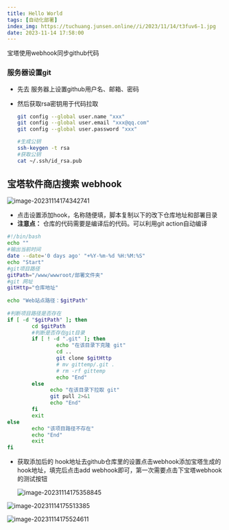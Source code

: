 ```yaml
---
title: Hello World
tags: [自动化部署]
index_img: https://tuchuang.junsen.online//i/2023/11/14/t3fuv6-1.jpg
date: 2023-11-14 17:58:00
---
```


宝塔使用webhook同步github代码



### 服务器设置git

- 先去 服务器上设置github用户名、邮箱、密码

- 然后获取rsa密钥用于代码拉取

  ```bash
  git config --global user.name "xxx"
  git config --global user.email "xxx@qq.com"
  git config --global user.password "xxx"
  
  #生成公钥
  ssh-keygen -t rsa
  #获取公钥
  cat ~/.ssh/id_rsa.pub
  ```

  

## 宝塔软件商店搜索 webhook

![image-20231114174342741](https://tuchuang.junsen.online//i/2023/11/14/stzy0l-1.png)

- 点击设置添加hook，名称随便填，脚本复制以下的改下仓库地址和部署目录
- **注意点：** 仓库的代码需要是编译后的代码。可以利用git action自动编译

```bash
#!/bin/bash
echo ""
#输出当前时间
date --date='0 days ago' "+%Y-%m-%d %H:%M:%S"
echo "Start"
#git项目路径
gitPath="/www/wwwroot/部署文件夹"
#git 网址
gitHttp="仓库地址"
 
echo "Web站点路径：$gitPath"
 
#判断项目路径是否存在
if [ -d "$gitPath" ]; then
        cd $gitPath
        #判断是否存在git目录
        if [ ! -d ".git" ]; then
                echo "在该目录下克隆 git"
                cd ..
                git clone $gitHttp 
                # mv gittemp/.git .
                # rm -rf gittemp 
                echo "End"
        else  
              echo "在该目录下拉取 git"
              git pull 2>&1
              echo "End"
        fi
        exit
else
        echo "该项目路径不存在"
        echo "End"
        exit
fi
```

- 获取添加后的 hook地址去github仓库里的设置点击webhook添加宝塔生成的hook地址，填完后点击add webhook即可，第一次需要点击下宝塔webhook的测试按钮

  ![image-20231114175358845](https://tuchuang.junsen.online//i/2023/11/14/t01js2-1.png)

![image-20231114175513385](https://tuchuang.junsen.online//i/2023/11/14/t0yp1j-1.png)

![image-20231114175524611](https://tuchuang.junsen.online//i/2023/11/14/t111g1-1.png)